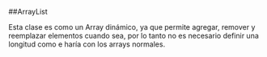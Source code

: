##ArrayList

Esta clase es como un Array dinámico, ya que permite agregar, remover y reemplazar elementos cuando sea, por lo tanto no es necesario definir una longitud como e haría con los arrays normales.

